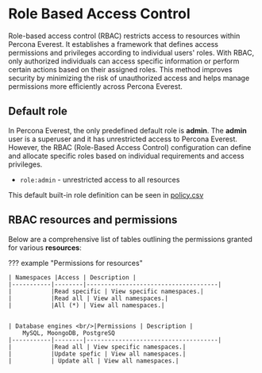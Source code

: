 # Role Based Access Control

Role-based access control (RBAC) restricts access to resources within Percona Everest. It establishes a framework that defines access permissions and privileges according to individual users' roles. With RBAC, only authorized individuals can access specific information or perform certain actions based on their assigned roles. This method improves security by minimizing the risk of unauthorized access and helps manage permissions more efficiently across Percona Everest.


## Default role

In Percona Everest, the only predefined default role is **admin**. The **admin** user is a superuser and it has unrestricted access to Percona Everest. However, the RBAC (Role-Based Access Control) configuration can define and allocate specific roles based on individual requirements and access privileges.

- `role:admin` - unrestricted access to all resources

This default built-in role definition can be seen in [policy.csv]()


## RBAC resources and permissions


Below are a comprehensive list of tables outlining the permissions granted for various **resources**:

??? example "Permissions for resources"
 
    | Namespaces |Access | Description |
    |-----------|--------|-------------------------------------|
    |           |Read specific | View specific namespaces.|
    |           |Read all | View all namespaces.|
    |           |All (*) | View all namespaces.|


    | Database engines <br/>|Permissions | Description |
        MySQL, MoongoDB, PostgreSQ
    |-----------|--------|-------------------------------------|
    |           |Read all | View specific namespaces.|
    |           |Update spefic | View all namespaces.|
    |           | Update all | View all namespaces.|


